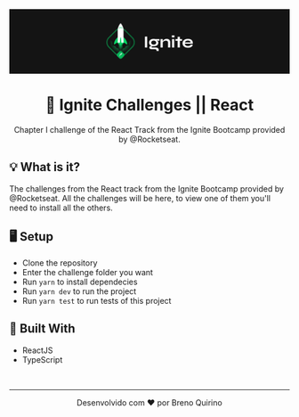 <img src="./.github/ignite.png" align="center" />

<br>

<h1 align="center">🚀 Ignite Challenges || React</h1>
<p align="center">Chapter I challenge of the React Track from the Ignite Bootcamp provided by @Rocketseat.</p>

## 💡 What is it?
The challenges from the React track from the Ignite Bootcamp provided by @Rocketseat. All the challenges will be here, to view one of them you'll need to install all the others.

## 🖥 Setup
- Clone the repository
- Enter the challenge folder you want
- Run `yarn` to install dependecies
- Run `yarn dev` to run the project
- Run `yarn test` to run tests of this project

## 🚧 Built With
- ReactJS
- TypeScript

<br>
<hr>

<p align="center">Desenvolvido com ❤️ por Breno Quirino</p>